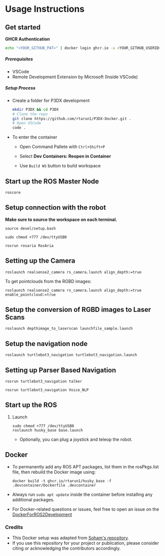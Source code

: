 # Usage Instructions

## Get started

**GHCR Authentication** 
  ```bash
  echo "<YOUR_GITHUB_PAT>" | docker login ghcr.io -u <YOUR_GITHUB_USERID> --password-stdin
  ```
##### Prerequisites
- VSCode
- Remote Development Extension by Microsoft (Inside VSCode)
  
##### Setup Process
- Create a folder for P3DX development
    ```bash 
    mkdir P3DX && cd P3DX
    # Clone the repo 
    git clone https://github.com/rtarun1/P3DX-Docker.git .
    # Open VSCode 
    code .
    ```
- To enter the container
    - Open Command Pallete with `Ctrl+Shift+P`
    - Select **Dev Containers: Reopen in Container**

    - Use `Build WS` button to build workspace
    

## Start up the ROS Master Node

```roscore```

## Setup connection with the robot

**Make sure to source the workspace on each terminal.**

```source devel/setup.bash```

```sudo chmod +777 /dev/ttyUSB0```

```rosrun rosaria RosAria```

## Setting up the Camera

```roslaunch realsense2_camera rs_camera.launch align_depth:=true```

To get pointclouds from the RGBD images:

```roslaunch realsense2_camera rs_camera.launch align_depth:=true enable_pointcloud:=true```

## Setup the conversion of RGBD images to Laser Scans

```roslaunch depthimage_to_laserscan launchfile_sample.launch```

## Setup the navigation node

```roslaunch turtlebot3_navigation turtlebot3_navigation.launch```

## Setting up Parser Based Navigation

```rosrun turtlebot3_navigation talker```

```rosrun turtlebot3_navigation Voice_NLP```

## Start up the ROS

1. Launch
   ```
   sudo chmod +777 /dev/ttyUSB0
   roslaunch husky_base base.launch 
   ```
   - Optionally, you can plug a joystick and teleop the robot.

## Docker

- To permanently add any ROS APT packages, list them in the rosPkgs.list file, then rebuild the Docker image using:
   ```
   docker build -t ghcr.io/rtarun1/husky_base -f .devcontainer/Dockerfile .devcontainer
   ```
- Always run ```sudo apt update``` inside the container before installing any additional packages.
  
- For Docker-related questions or issues, feel free to open an issue on the [DockerForROS2Development](https://github.com/soham2560/DockerForROS2Development.git)


### Credits

- This Docker setup was adapted from [Soham's repository](https://github.com/soham2560/DockerForROS2Development.git).
- If you use this repository for your project or publication, please consider citing or acknowledging the contributors accordingly.